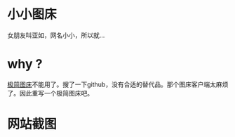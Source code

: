 # 小小图床
女朋友叫亚如，网名小小，所以就...  
# why ?
[极简图床](https://www.jiantuku.com/index.html#/)不能用了。搜了一下github，没有合适的替代品。那个图床客户端太麻烦了。因此重写一个极简图床吧。 
# 网站截图
